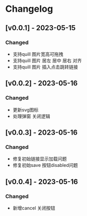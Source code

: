 # Changelog

## [v0.0.1] - 2023-05-15
### Changed
- 支持quill 图片宽高可拖拽
- 支持quill 图片 居左 居中 居右 对齐
- 支持quill 图片 插入点击跳转链接

## [v0.0.2] - 2023-05-16
### Changed
- 更新svg图标
- 处理弹窗 关闭逻辑

## [v0.0.3] - 2023-05-16
### Changed
- 修复初始链接显示加载问题
- 修复初始save 按钮disabled问题

## [v0.0.4] - 2023-05-16
### Changed
- 新增cancel 关闭按钮